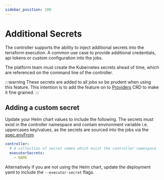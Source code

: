 ```yaml
---
sidebar_position: 100
---
```

# Additional Secrets

The controller supports the ability to inject additional secrets into the terraform execution. A common use case to provide additional credentials, api tokens or custom configuration into the jobs.

The platform team must create the Kubernetes secrets ahead of time, which are referenced on the command line of the controller.

:::warning
These secrets are added to all jobs so be prudent when using this feature. This intention is to add the feature on to [Providers](docs/terraform-controller/reference/providers.terraform.appvia.io.md) CRD to make it fine grained.
:::

## Adding a custom secret

Update your Helm chart values to include the following. The secrets must exist in the controller namespace and contain environment variable i.e. uppercases key/values, as the secrets are sourced into the jobs via the [spec.envFrom](https://kubernetes.io/docs/concepts/configuration/secret/#use-case-as-container-environment-variables)

```yaml
controller:
  # A collection of secret names which exist the controller namespace
  executorSecrets:
    - NAME
```

Alternatively if you are not using the Helm chart, update the deployment yaml to include the `--executor-secret` flags.


